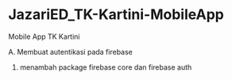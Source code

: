 # JazariED_TK-Kartini-MobileApp
Mobile App TK Kartini

A. Membuat autentikasi pada firebase
  1. menambah package firebase core dan firebase auth
